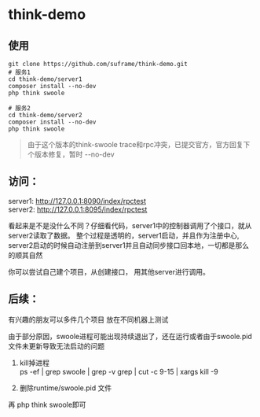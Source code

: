 # think-demo

## 使用
```
git clone https://github.com/suframe/think-demo.git
# 服务1
cd think-demo/server1
composer install --no-dev
php think swoole

# 服务2
cd think-demo/server2
composer install --no-dev
php think swoole
```
> 由于这个版本的think-swoole trace和rpc冲突，已提交官方，官方回复下个版本修复，暂时 --no-dev

## 访问：   
server1: http://127.0.0.1:8090/index/rpctest   
server2: http://127.0.0.1:8095/index/rpctest

看起来是不是没什么不同？仔细看代码，server1中的控制器调用了个接口，就从server2读取了数据。
整个过程是透明的，server1启动，并且作为注册中心, server2启动的时候自动注册到server1并且自动同步接口回本地，一切都是那么的顺其自然

你可以尝试自己建个项目，从创建接口， 用其他server进行调用。

## 后续：
有兴趣的朋友可以多件几个项目 放在不同机器上测试

由于部分原因，swoole进程可能出现持续退出了，还在运行或者由于swoole.pid文件未更新导致无法启动的问题
1. kill掉进程   
ps -ef | grep swoole | grep -v grep | cut -c 9-15 | xargs kill -9

2. 删除runtime/swoole.pid 文件

再 php think swoole即可